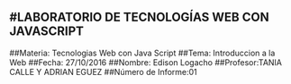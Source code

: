 #LABORATORIO DE TECNOLOGÍAS WEB CON JAVASCRIPT
-------------------------------------------
##Materia: Tecnologias Web con Java Script
##Tema: Introduccion a la Web
##Fecha: 27/10/2016
##Nombre: Edison Logacho
##Profesor:TANIA CALLE Y ADRIAN EGUEZ
##Número de Informe:01
